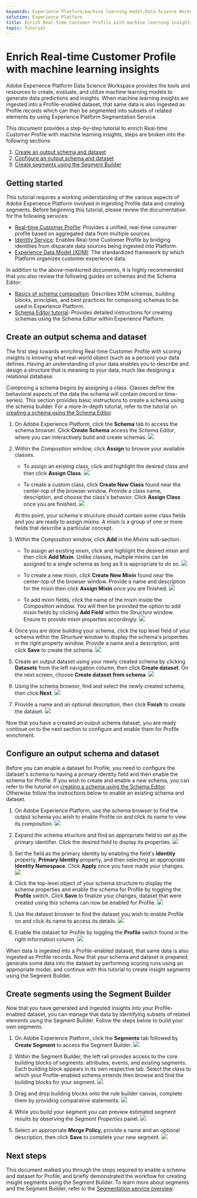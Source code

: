 ```yaml
---
keywords: Experience Platform;machine learning model;Data Science Workspace;Real-time Customer Profile;popular topics
solution: Experience Platform
title: Enrich Real-time Customer Profile with machine learning insights
topic: Tutorial
---
```


# Enrich Real-time Customer Profile with machine learning insights

Adobe Experience Platform Data Science Workspace provides the tools and resources to create, evaluate, and utilize machine learning models to generate data predictions and insights. When machine learning insights are ingested into a Profile-enabled dataset, that same data is also ingested as Profile records which can then be segmented into subsets of related elements by using Experience Platform Segmentation Service.

This document provides a step-by-step tutorial to enrich Real-time Customer Profile with machine learning insights, steps are broken into the following sections:

1.  [Create an output schema and dataset](#create-an-output-schema-and-dataset)
2.  [Configure an output schema and dataset](#configure-an-output-schema-and-dataset)
3.  [Create segments using the Segment Builder](#create-segments-using-the-segment-builder)

## Getting started

This tutorial requires a working understanding of the various aspects of Adobe Experience Platform involved in ingesting Profile data and creating segments. Before beginning this tutorial, please review the documentation for the following services:

*   [Real-time Customer Profile](../../rtcdp/overview.md): Provides a unified, real-time consumer profile based on aggregated data from multiple sources.
*   [Identity Service](../../identity-service/home.md): Enables Real-time Customer Profile by bridging identities from disparate data sources being ingested into Platform.
*   [Experience Data Model (XDM)](../../xdm/home.md): The standardized framework by which Platform organizes customer experience data.

In addition to the above-mentioned documents, it is highly recommended that you also review the following guides on schemas and the Schema Editor:

*   [Basics of schema composition](../../xdm/schema/composition.md): Describes XDM schemas, building blocks, principles, and best practices for composing schemas to be used in Experience Platform.
*   [Schema Editor tutorial](../../xdm/tutorials/create-schema-ui.md): Provides detailed instructions for creating schemas using the Schema Editor within Experience Platform.

## Create an output schema and dataset

The first step towards enriching Real-time Customer Profile with scoring insights is knowing what real-world object (such as a person) your data defines. Having an understanding of your data enables you to describe and design a structure that is meaning to your data, much like designing a relational database.

Composing a schema begins by assigning a class. Classes define the behavioral aspects of the data the schema will contain (record or time-series). This section provides basic instructions to create a schema using the schema builder. For a more in-depth tutorial, refer to the tutorial on [creating a schema using the Schema Editor](../../xdm/tutorials/create-schema-ui.md).

1.  On Adobe Experience Platform, click the **Schema** tab to access the schema browser. Click **Create Schema** access the *Schema Editor*, where you can interactively build and create schemas.
    ![](../images/models-recipes/enrich-rtcdp/schema_browser.png)

2.  Within the *Composition* window, click **Assign** to browse your available classes.
    *   To assign an existing class, click and highlight the desired class and then click **Assign Class**.
        ![](../images/models-recipes/enrich-rtcdp/existing_class.png)

    *   To create a custom class, click **Create New Class** found near the center-top of the browser window. Provide a class name, description, and choose the class's behavior. Click **Assign Class** once you are finished.
        ![](../images/models-recipes/enrich-rtcdp/create_new_class.png)

    At this point, your schema's structure should contain some class fields and you are ready to assign mixins. A mixin is a group of one or more fields that describe a particular concept.

3.  Within the *Composition* window, click **Add** in the *Mixins* sub-section.
    *   To assign an existing mixin, click and highlight the desired mixin and then click **Add Mixin**. Unlike classes, multiple mixins can be assigned to a single schema as long as it is appropriate to do so.
        ![](../images/models-recipes/enrich-rtcdp/existing_mixin.png)

    *   To create a new mixin, click **Create New Mixin** found near the center-top of the browser window. Provide a name and description for the mixin then click **Assign Mixin** once you are finished.
        ![](../images/models-recipes/enrich-rtcdp/create_new_mixin.png)

    *   To add mixin fields, click the name of the mixin inside the *Composition* window. You will then be provided the option to add mixin fields by clicking **Add Field** within the *Structure* window. Ensure to provide mixin properties accordingly.
        ![](../images/models-recipes/enrich-rtcdp/mixin_properties.png)

4.  Once you are done building your schema, click the top level field of your schema within the *Structure* window to display the schema's properties in the right property window. Provide a name and a description, and click **Save** to create the schema.
    ![](../images/models-recipes/enrich-rtcdp/save_schema.png)

5.  Create an output dataset using your newly created schema by clicking **Datasets** from the left navigation column, then click **Create dataset**. On the next screen, choose **Create dataset from schema**.
    ![](../images/models-recipes/enrich-rtcdp/dataset_overview.png)

6.  Using the schema browser, find and select the newly created schema, then click **Next**.
    ![](../images/models-recipes/enrich-rtcdp/choose_schema.png)

7.  Provide a name and an optional description, then click **Finish** to create the dataset.
    ![](../images/models-recipes/enrich-rtcdp/configure_dataset.png)

Now that you have a created an output schema dataset, you are ready continue on to the next section to configure and enable them for Profile enrichment.

## Configure an output schema and dataset

Before you can enable a dataset for Profile, you need to configure the dataset's schema to having a primary identity field and then enable the schema for Profile. If you wish to create and enable a new schema, you can refer to the tutorial on [creating a schema using the Schema Editor](../../xdm/tutorials/create-schema-ui.md). Otherwise follow the instructions below to enable an existing schema and dataset.

1.  On Adobe Experience Platform, use the schema browser to find the output schema you wish to enable Profile on and click its name to view its composition.
    ![](../images/models-recipes/enrich-rtcdp/schemas.png)

2.  Expand the schema structure and find an appropriate field to set as the primary identifier. Click the desired field to display its properties.
    ![](../images/models-recipes/enrich-rtcdp/schema_structure.png)

3.  Set the field as the primary identity by enabling the field's **Identity** property, **Primary Identity** property, and then selecting an appropriate **Identity Namespace**. Click **Apply** once you have made your changes.
    ![](../images/models-recipes/enrich-rtcdp/set_identity.png)

4.  Click the top-level object of your schema structure to display the schema properties and enable the schema for Profile by toggling the **Profile** switch. Click **Save** to finalize your changes, dataset that were created using this schema can now be enabled for Profile.
    ![](../images/models-recipes/enrich-rtcdp/enable_schema.png)

5.  Use the dataset browser to find the dataset you wish to enable Profile on and click its name to access its details.
    ![](../images/models-recipes/enrich-rtcdp/datasets.png)

6.  Enable the dataset for Profile by toggling the **Profile** switch found in the right information column. 
    ![](../images/models-recipes/enrich-rtcdp/enable_dataset.png)

When data is ingested into a Profile-enabled dataset, that same data is also ingested as Profile records. Now that your schema and dataset is prepared, generate some data into the dataset by performing scoring runs using an appropriate model, and continue with this tutorial to create insight segments using the Segment Builder.

## Create segments using the Segment Builder

Now that you have generated and ingested insights into your Profile-enabled dataset, you can manage that data by identifying subsets of related elements using the Segment Builder. Follow the steps below to build your own segments.

1.  On Adobe Experience Platform, click the **Segments** tab followed by **Create Segment** to access the Segment Builder.
    ![](../images/models-recipes/enrich-rtcdp/segments_overview.png)

2.  Within the Segment Builder, the left rail provides access to the core building blocks of segments: attributes, events, and existing segments. Each building block appears in its own respective tab. Select the class to which your Profile-enabled schema extends then browse and find the building blocks for your segment.
    ![](../images/models-recipes/enrich-rtcdp/segment_builder.png)

3.  Drag and drop building blocks onto the rule builder canvas, complete them by providing comparative statements.
    ![](../images/models-recipes/enrich-rtcdp/drag_fill.gif)

4.  While you build your segment you can preview estimated segment results by observing the *Segment Properties* panel.
    ![](../images/models-recipes/enrich-rtcdp/preview_segment.gif)

5.  Select an appropriate **Merge Policy**, provide a name and an optional description, then click **Save** to complete your new segment.
    ![](../images/models-recipes/enrich-rtcdp/save_segment.png)


## Next steps

This document walked you through the steps required to enable a schema and dataset for Profile, and briefly demonstrated the workflow for creating insight segments using the Segment Builder. To learn more about segments and the Segment Builder, refer to the [Segmentation service overview](../../segmentation/home.md).